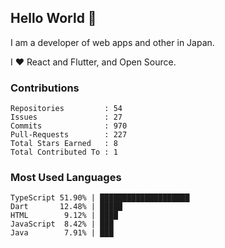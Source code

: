 ## Hello World 👋

I am a developer of web apps and other in Japan.

I ❤️ React and Flutter, and Open Source.

### Contributions

<!-- contributions start -->

    Repositories         : 54
    Issues               : 27
    Commits              : 970
    Pull-Requests        : 227
    Total Stars Earned   : 8
    Total Contributed To : 1

<!-- contributions end -->

### Most Used Languages

<!-- most-used-languages start -->

    TypeScript 51.90% | ████████████████████
    Dart       12.48% | █████
    HTML        9.12% | ████
    JavaScript  8.42% | ███
    Java        7.91% | ███

<!-- most-used-languages end -->
